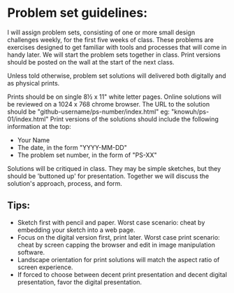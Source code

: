 # Problem set guidelines:

I will assign problem sets, consisting of one or more small design challenges weekly, for the first five weeks of class. These problems are exercises designed to get familiar with tools and processes that will come in handy later. We will start the problem sets together in class. Print versions should be posted on the wall at the start of the next class.

Unless told otherwise, problem set solutions will delivered both digitally and as physical prints.

Prints should be on single 8½ x 11" white letter pages.
Online solutions will be reviewed on a 1024 x 768 chrome browser. The URL to the solution should be "github-username/ps-number/index.html" eg: "knowuh/ps-01/index.html"
Print versions of the solutions should include the following information at the top:

* Your Name
* The date, in the form "YYYY-MM-DD"
* The problem set number, in the form of "PS-XX"

Solutions will be critiqued in class. They may be simple sketches, but they should be 'buttoned up' for presentation. Together we will discuss the solution's approach, process, and form.

## Tips:

* Sketch first with pencil and paper. Worst case scenario: cheat by  embedding your sketch into a web page.
* Focus on the digital version first, print later.  Worst case print scenario: cheat by screen capping the browser and  edit in image manipulation software.
* Landscape orientation for print solutions will match the aspect ratio of screen experience.
* If forced to choose between decent print presentation and decent digital presentation, favor the digital presentation.
